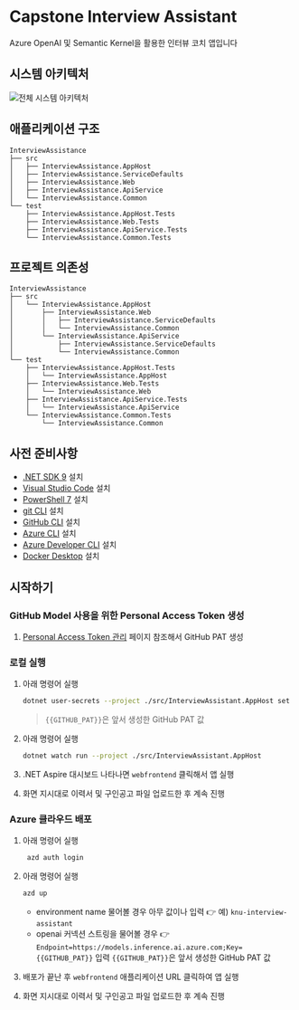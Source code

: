 # Capstone Interview Assistant

Azure OpenAI 및 Semantic Kernel을 활용한 인터뷰 코치 앱입니다

## 시스템 아키텍처

![전체 시스템 아키텍처](./images/architecture.png)

## 애플리케이션 구조

```text
InterviewAssistance
├── src
│   ├── InterviewAssistance.AppHost
│   ├── InterviewAssistance.ServiceDefaults
│   ├── InterviewAssistance.Web
│   ├── InterviewAssistance.ApiService
│   └── InterviewAssistance.Common
└── test
    ├── InterviewAssistance.AppHost.Tests
    ├── InterviewAssistance.Web.Tests
    ├── InterviewAssistance.ApiService.Tests
    └── InterviewAssistance.Common.Tests
```

## 프로젝트 의존성

```text
InterviewAssistance
├── src
│   └── InterviewAssistance.AppHost
│       ├── InterviewAssistance.Web
│       │   ├── InterviewAssistance.ServiceDefaults
│       │   └── InterviewAssistance.Common
│       └── InterviewAssistance.ApiService
│           ├── InterviewAssistance.ServiceDefaults
│           └── InterviewAssistance.Common
└── test
    ├── InterviewAssistance.AppHost.Tests
    │   └── InterviewAssistance.AppHost
    ├── InterviewAssistance.Web.Tests
    │   └── InterviewAssistance.Web
    ├── InterviewAssistance.ApiService.Tests
    │   └── InterviewAssistance.ApiService
    └── InterviewAssistance.Common.Tests
        └── InterviewAssistance.Common
```

## 사전 준비사항

- [.NET SDK 9](https://dotnet.microsoft.com/download/dotnet/9.0) 설치
- [Visual Studio Code](https://code.visualstudio.com/) 설치
- [PowerShell 7](https://learn.microsoft.com/powershell/scripting/install/installing-powershell) 설치
- [git CLI](https://git-scm.com/downloads) 설치
- [GitHub CLI](https://cli.github.com/) 설치
- [Azure CLI](https://learn.microsoft.com/cli/azure/install-azure-cli) 설치
- [Azure Developer CLI](https://learn.microsoft.com/azure/developer/azure-developer-cli/install-azd) 설치
- [Docker Desktop](https://docs.docker.com/get-started/introduction/get-docker-desktop/) 설치

## 시작하기

### GitHub Model 사용을 위한 Personal Access Token 생성

1. [Personal Access Token 관리](https://docs.github.com/ko/authentication/keeping-your-account-and-data-secure/managing-your-personal-access-tokens#personal-access-token-classic-%EB%A7%8C%EB%93%A4%EA%B8%B0) 페이지 참조해서 GitHub PAT 생성

### 로컬 실행

1. 아래 명령어 실행

    ```bash
    dotnet user-secrets --project ./src/InterviewAssistant.AppHost set ConnectionStrings:openai "Endpoint=https://models.inference.ai.azure.com;Key={{GITHUB_PAT}}"
    ```

   > `{{GITHUB_PAT}}`은 앞서 생성한 GitHub PAT 값

1. 아래 명령어 실행

    ```bash
    dotnet watch run --project ./src/InterviewAssistant.AppHost
    ```

1. .NET Aspire 대시보드 나타나면 `webfrontend` 클릭해서 앱 실행
1. 화면 지시대로 이력서 및 구인공고 파일 업로드한 후 계속 진행

### Azure 클라우드 배포

1. 아래 명령어 실행

    ```bash
     azd auth login
    ```

1. 아래 명령어 실행

    ```bash
    azd up
    ```

   -  environment name 물어볼 경우 아무 값이나 입력 👉 예) `knu-interview-assistant`
   -  openai 커넥션 스트링을 물어볼 경우 👉 `Endpoint=https://models.inference.ai.azure.com;Key={{GITHUB_PAT}}` 입력 `{{GITHUB_PAT}}`은 앞서 생성한 GitHub PAT 값

1. 배포가 끝난 후 `webfrontend` 애플리케이션 URL 클릭하여 앱 실행
1. 화면 지시대로 이력서 및 구인공고 파일 업로드한 후 계속 진행
